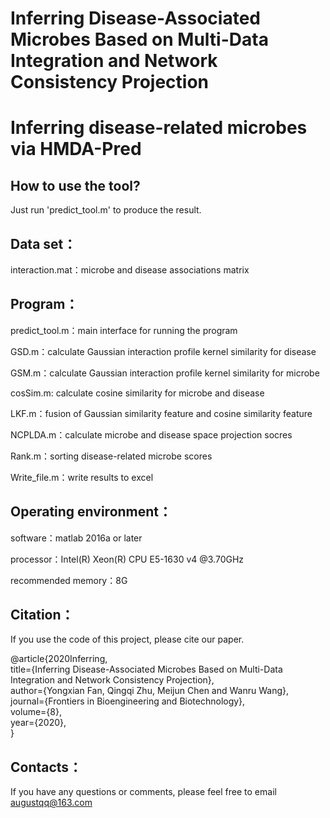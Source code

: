 # Inferring Disease-Associated Microbes Based on Multi-Data Integration and Network Consistency Projection

# Inferring disease-related microbes via HMDA-Pred

## How to use the tool?

Just run 'predict_tool.m' to produce the result.

## Data set：

interaction.mat：microbe and disease associations  matrix

## Program：

predict_tool.m：main interface for running the program

GSD.m：calculate Gaussian interaction profile kernel similarity for disease

GSM.m：calculate Gaussian interaction profile kernel similarity for microbe

cosSim.m: calculate cosine similarity for microbe and disease

LKF.m：fusion of Gaussian similarity feature and cosine similarity feature

NCPLDA.m：calculate microbe and disease space projection socres

Rank.m：sorting disease-related microbe scores

Write_file.m：write results to excel

## Operating environment：

software：matlab 2016a or later

processor：Intel(R) Xeon(R) CPU E5-1630 v4 @3.70GHz

recommended memory：8G

## Citation：

If you use the code of this project, please cite our paper.  

@article{2020Inferring,  
  title={Inferring Disease-Associated Microbes Based on Multi-Data Integration and Network Consistency Projection},  
  author={Yongxian Fan, Qingqi Zhu, Meijun Chen and Wanru Wang},  
  journal={Frontiers in Bioengineering and Biotechnology},  
  volume={8},  
  year={2020},  
}  


## Contacts：

If you have any questions or comments, please feel free to email augustqq@163.com

